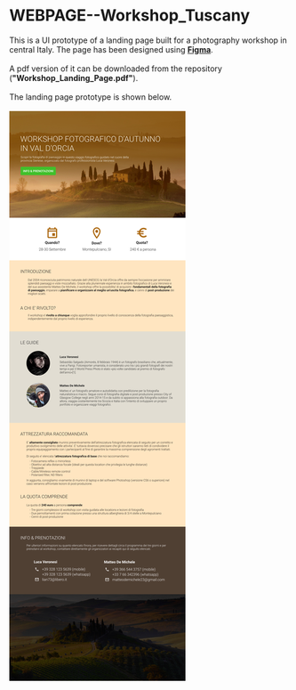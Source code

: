 # WEBPAGE--Workshop_Tuscany
This is a UI prototype of a landing page built for a photography workshop in central Italy. The page has been designed using 
<b><a href="https://www.figma.com/">Figma</a></b>.
</br></br>
A pdf version of it can be downloaded from the repository (<b>"Workshop_Landing_Page.pdf"</b>).
</br></br>
The landing page prototype is shown below.
</br></br>
![Workshop_landing_page](Workshop_Tuscany.jpg)
